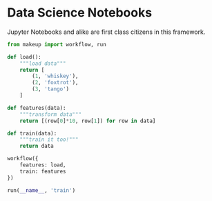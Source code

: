 # Data Science Notebooks 

Jupyter Notebooks and alike are first class citizens in this framework.

```python
from makeup import workflow, run

def load():
    """load data"""
    return [
        (1, 'whiskey'),
        (2, 'foxtrot'),
        (3, 'tango')
    ]

def features(data):
    """transform data"""
    return [(row[0]*10, row[1]) for row in data]

def train(data):
    """train it too!"""
    return data

workflow({
    features: load,
    train: features
})

run(__name__, 'train')
```
